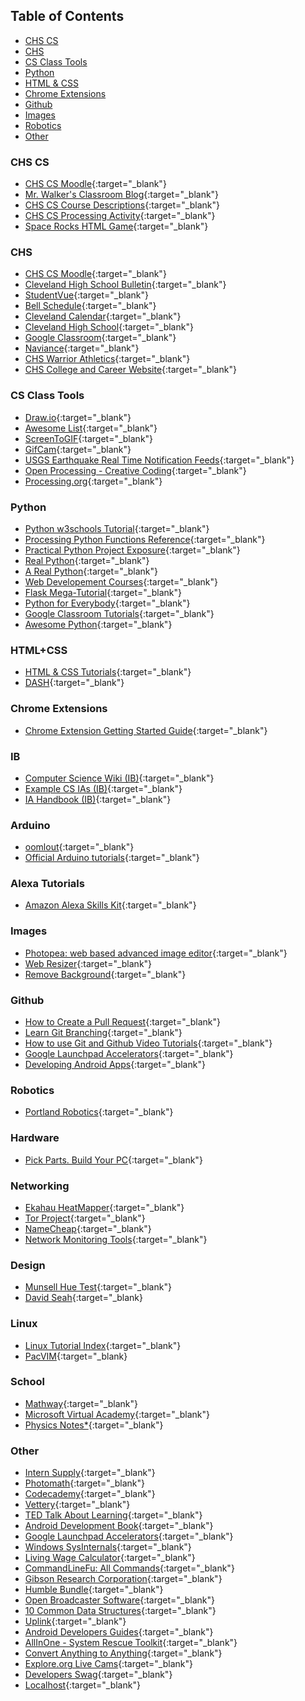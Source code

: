 ## Table of Contents

-   [CHS CS](#CHS+CS)
-   [CHS](#CHS)
-   [CS Class Tools](#CS+Class+Tools)
-   [Python](#Python)
-   [HTML & CSS](#HTML+CSS)
-   [Chrome Extensions](#chrome-extensions)
-   [Github](#Github)
-   [Images](#Images)
-   [Robotics](#Robotics)
-   [Other](#Other)

### CHS CS

-   [CHS CS Moodle](https://csmoodle.clevelandhighschool.org/){:target="_blank"}
-   [Mr. Walker's Classroom Blog](http://mrwalker.clevelandhighschool.org/){:target="_blank"}
-   [CHS CS Course Descriptions](http://www.clevelandhighschool.org/courses.html){:target="_blank"}
-   [CHS CS Processing Activity](http://processing.clevelandhighschool.org/){:target="_blank"}
-   [Space Rocks HTML Game](http://www.clevelandhighschool.org/spacerocks/){:target="_blank"}

### CHS

-   [CHS CS Moodle](http://moodle.clevelandhighschool.org/){:target="_blank"}
-   [Cleveland High School Bulletin](https://www.pps.net/Page/8600){:target="_blank"}
-   [StudentVue](https://parent-portland.cascadetech.org/portland/){:target="_blank"}
-   [Bell Schedule](https://www.pps.net/Page/6745){:target="_blank"}
-   [Cleveland Calendar](https://www.pps.net/Page/320#calendar516){:target="_blank"}
-   [Cleveland High School](https://www.pps.net/Domain/109){:target="_blank"}
-   [Google Classroom](https://classroom.google.com/h){:target="_blank"}
-   [Naviance](https://student.naviance.com/cleveland){:target="_blank"}
-   [CHS Warrior Athletics](https://www.clevelandwarriorathletics.com/){:target="_blank"}
-   [CHS College and Career Website](https://clevelandccc.weebly.com/){:target="_blank"}

### CS Class Tools

-   [Draw.io](https://www.draw.io/){:target="_blank"}
-   [Awesome List](https://github.com/sindresorhus/awesome){:target="_blank"}
-   [ScreenToGIF](https://www.screentogif.com/){:target="_blank"}
-   [GifCam](http://blog.bahraniapps.com/gifcam/#download){:target="_blank"}
-   [USGS Earthquake Real Time Notification Feeds](https://earthquake.usgs.gov/earthquakes/feed/){:target="_blank"}
-   [Open Processing - Creative Coding](https://www.openprocessing.org/){:target="_blank"}
-   [Processing.org](https://processing.org/){:target="_blank"}

### Python

-   [Python w3schools Tutorial](https://www.w3schools.com/python/default.asp){:target="_blank"}
-   [Processing Python Functions Reference](https://py.processing.org/reference/){:target="_blank"}
-   [Practical Python Project Exposure](https://pythonprogramming.net/){:target="_blank"}
-   [Real Python](https://realpython.com/){:target="_blank"}
-   [A Real Python](https://media1.tenor.com/images/3fe51571ba1477be4d28db4fbb5a0c05/tenor.gif?itemid=6199080){:target="_blank"}
-   [Web Developement Courses](https://www.theodinproject.com/home){:target="_blank"}
-   [Flask Mega-Tutorial](https://blog.miguelgrinberg.com/post/the-flask-mega-tutorial-part-i-hello-world){:target="_blank"}
-   [Python for Everybody](https://www.coursera.org/specializations/python){:target="_blank"}
-   [Google Classroom Tutorials](https://developers.google.com/edu/python/){:target="_blank"}
-   [Awesome Python](https://awesome-python.com/){:target="_blank"}

### HTML+CSS

-   [HTML & CSS Tutorials](https://www.w3schools.com/html/default.asp){:target="_blank"}
-   [DASH](https://dash.generalassemb.ly/){:target="_blank"}

### Chrome Extensions

-   [Chrome Extension Getting Started Guide](https://developer.chrome.com/extensions/getstarted){:target="_blank"}

### IB

-   [Computer Science Wiki (IB)](https://computersciencewiki.org/index.php/Welcome){:target="_blank"}
-   [Example CS IAs (IB)](https://ibpublishing.ibo.org/live-exist/rest/app/tsm.xql?doc=d_4_comsc_tsm_1201_2_e&part=4&chapter=7){:target="_blank"}
-   [IA Handbook (IB)](https://csmoodle.clevelandhighschool.org/pluginfile.php/39/mod_resource/content/2/Computer%20Science%20%20Guide.pdf){:target="_blank"}

### Arduino

-   [oomlout](http://oomlout.com/oom.php/){:target="_blank"}
-   [Official Arduino tutorials](https://www.arduino.cc/en/Tutorial/HomePage){:target="_blank"}

### Alexa Tutorials

-   [Amazon Alexa Skills Kit](https://developer.amazon.com/alexa-skills-kit){:target="_blank"}

### Images

-   [Photopea: web based advanced image editor](https://www.photopea.com/){:target="_blank"}
-   [Web Resizer](http://webresizer.com/resizer/){:target="_blank"}
-   [Remove Background](https://www.remove.bg/){:target="_blank"}

### Github

-   [How to Create a Pull Request](https://services.github.com/on-demand/intro-to-github/create-pull-request){:target="_blank"}
-   [Learn Git Branching](https://learngitbranching.js.org/){:target="_blank"}
-   [How to use Git and Github Video Tutorials](https://www.youtube.com/playlist?list=PLRqwX-V7Uu6ZF9C0YMKuns9sLDzK6zoiV){:target="_blank"}
-   [Google Launchpad Accelerators](https://developers.google.com/programs/launchpad/accelerators/){:target="_blank"}
-   [Developing Android Apps](https://www.udacity.com/course/new-android-fundamentals--ud851){:target="_blank"}

### Robotics

-   [Portland Robotics](https://portlandrobotics.org/home.php){:target="_blank"}

### Hardware
-   [Pick Parts. Build Your PC](https://pcpartpicker.com/){:target="_blank"}

### Networking

-   [Ekahau HeatMapper](https://hackaday.com/2009/06/16/ekahau-heatmapper-maps-out-wifi-signals/){:target="_blank"}
-   [Tor Project](https://www.torproject.org/){:target="_blank"}
-   [NameCheap](https://www.namecheap.com/){:target="_blank"}
-   [Network Monitoring Tools](http://nirsoft.net/network_tools.html){:target="_blank"}

### Design

-   [Munsell Hue Test](http://www.colormunki.com/game/huetest_kiosk){:target="_blank"}
-   [David Seah](https://davidseah.com/){:target="_blank}

### Linux

-   [Linux Tutorial Index](http://www.yolinux.com/TUTORIALS/){:target="_blank"}
-   [PacVIM](https://www.ostechnix.com/pacvim-a-cli-game-to-learn-vim-commands/){:target="_blank}

### School

-   [Mathway](https://www.mathway.com/Algebra){:target="_blank"}
-   [Microsoft Virtual Academy](https://mva.microsoft.com/){:target="_blank"}
-   [Physics Notes*](https://landgreen.github.io/physics/index.html){:target="_blank"}

### Other

-   [Intern Supply](https://intern.supply/){:target="_blank"}
-   [Photomath](https://photomath.net/en/){:target="_blank"}
-   [Codecademy](https://www.codecademy.com/){:target="_blank"}
-   [Vettery](https://www.vettery.com/){:target="_blank"}
-   [TED Talk About Learning](https://www.youtube.com/watch?v=5MgBikgcWnY){:target="_blank"}
-   [Android Development Book](https://www.bignerdranch.com/books/android-programming/){:target="_blank"}
-   [Google Launchpad Accelerators](https://developers.google.com/programs/launchpad/accelerators/){:target="_blank"}
-   [Windows SysInternals](https://docs.microsoft.com/en-us/sysinternals/){:target="_blank"}
-   [Living Wage Calculator](http://livingwage.mit.edu/){:target="_blank"}
-   [CommandLineFu: All Commands](https://www.commandlinefu.com/commands/browse){:target="_blank"}
-   [Gibson Research Corporation](https://www.grc.com/default.htm){:target="_blank"}
-   [Humble Bundle](https://www.humblebundle.com/){:target="_blank"}
-   [Open Broadcaster Software](https://obsproject.com/){:target="_blank"}
-   [10 Common Data Structures](https://medium.freecodecamp.org/10-common-data-structures-explained-with-videos-exercises-aaff6c06fb2b){:target="_blank"}
-   [Uplink](https://www.introversion.co.uk/uplink/){:target="_blank"}
-   [Android Developers Guides](https://developer.android.com/guide/){:target="_blank"}
-   [AllInOne - System Rescue Toolkit](hhttps://paul.is-a-geek.org/aio-srt/){:target="_blank"}
-   [Convert Anything to Anything](https://cloudconvert.com/){:target="_blank"}
-   [Explore.org Live Cams](https://explore.org/livecams/explore-all-cams/decorah-eagles){:target="_blank"}
-   [Developers Swag](https://devswag.io/){:target="_blank"}
-   [Localhost](http://localhost/){:target="_blank"}
